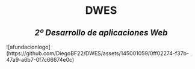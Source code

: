 <h1 align="center"> DWES </h1>
<h2 align="center"><i> 2º Desarrollo de aplicaciones Web </i></h1>
![afundacionlogo](https://github.com/DiegoBF22/DWES/assets/145001059/0ff02274-f37b-47a9-a6b7-0f7c66674e0c)

